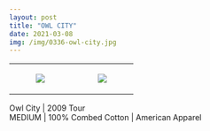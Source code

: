 ```yaml
---
layout: post
title: "OWL CITY"
date: 2021-03-08
img: /img/0336-owl-city.jpg
---
```




<table style="width:100%;"><tr><td style="vertical-align:top;">
      <figure class="tmblr-full" data-orig-height="2048" data-orig-width="1365" data-orig-src="https://concertshirts.netlify.app/shirts/0336/0336-01.jpg"><img src="https://64.media.tumblr.com/191e45980ea3cc02af133fecc30c09ee/9ecfe0881909e15d-f2/s540x810/10be383f7b5dd9b6043e3f6b02c8ab0f74e5b1f7.jpg" data-orig-height="2048" data-orig-width="1365" data-orig-src="https://concertshirts.netlify.app/shirts/0336/0336-01.jpg"/></figure></td>
    <td style="vertical-align:top;">
      <figure class="tmblr-full" data-orig-height="2048" data-orig-width="1365" data-orig-src="https://concertshirts.netlify.app/shirts/0336/0336-02.jpg"><img src="https://64.media.tumblr.com/0d2ab19e30c34827977e8b0db94c0b17/9ecfe0881909e15d-5e/s540x810/9b934b23fd8c74c652f4de8357be58a9e7cf00cc.jpg" data-orig-height="2048" data-orig-width="1365" data-orig-src="https://concertshirts.netlify.app/shirts/0336/0336-02.jpg"/></figure></td>
  </tr></table><p>
  Owl City | 2009 Tour<br/>MEDIUM | 100% Combed Cotton | American Apparel
</p>
